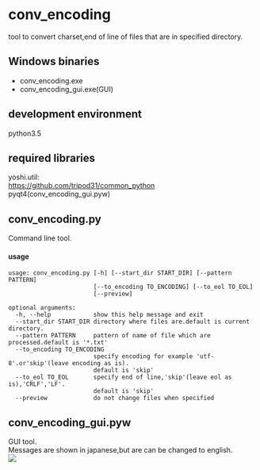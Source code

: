conv_encoding
=====
tool to convert charset,end of line of files that are in specified directory.

Windows binaries
-----
+ conv_encoding.exe  
+ conv_encoding_gui.exe(GUI)    

development environment
-----
python3.5

required libraries
-----
yoshi.util:  
<https://github.com/tripod31/common_python>  
pyqt4(conv_encoding_gui.pyw)

conv_encoding.py
-----
Command line tool.

#### usage
```
usage: conv_encoding.py [-h] [--start_dir START_DIR] [--pattern PATTERN]
                        [--to_encoding TO_ENCODING] [--to_eol TO_EOL]
                        [--preview]

optional arguments:
  -h, --help            show this help message and exit
  --start_dir START_DIR directory where files are.default is current directory.
  --pattern PATTERN     pattern of name of file which are processed.default is '*.txt'
  --to_encoding TO_ENCODING
                        specify encoding for example 'utf-8'.or'skip'(leave encoding as is).
                        default is 'skip'
  --to_eol TO_EOL       specify end of line,'skip'(leave eol as is),'CRLF','LF'.
                        default is 'skip'
  --preview             do not change files when specified
```
conv_encoding_gui.pyw
-----
GUI tool.  
Messages are shown in japanese,but are can be changed to english.  
<img src="http://www.geocities.jp/tripod31hoge/images/conv_encoding.jpg">
